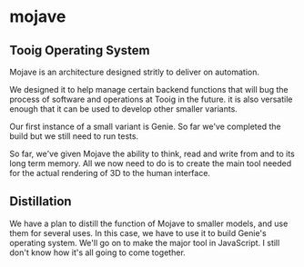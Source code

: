 # mojave
## Tooig Operating System

Mojave is an architecture designed stritly to deliver on automation. 

We designed it to help manage certain backend functions that will bug the process of software and operations at Tooig in the future. it is also versatile enough that it can be used to develop other smaller variants.

Our first instance of a small variant is Genie. So far we've completed the build but we still need to run tests.



So far, we've given Mojave the ability to think, read and write from and to its long term memory. All we now need to do is to create the main tool needed for the actual rendering of 3D to the human interface.

## Distillation 

We have a plan to distill the function of Mojave to smaller models, and use them for several uses. In this case, we have to use it to build Genie's operating system. We'll go on to make the major tool in JavaScript. I still don't know how it's all going to come together.